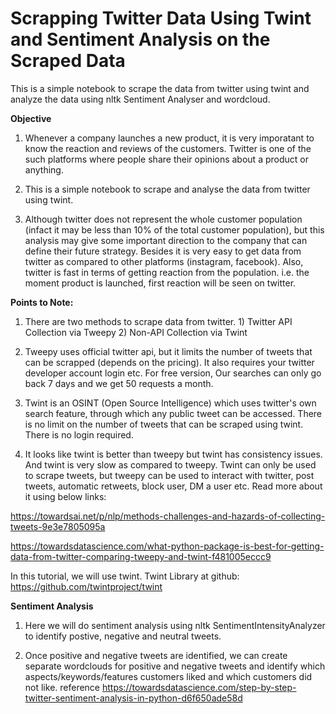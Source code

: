 # Scrapping Twitter Data Using Twint and Sentiment Analysis on the Scraped Data

This is a simple notebook to scrape the data from twitter using twint and analyze the data using nltk Sentiment Analyser and wordcloud.

**Objective**

 1) Whenever a company launches a new product, it is very imporatant to know the reaction and reviews of the customers. Twitter is one of the such platforms where people share their opinions about a product or anything.

2) This is a simple notebook to scrape and analyse the data from twitter using twint.

3) Although twitter does not represent the whole customer population (infact it may be less than 10% of the total customer population), but this analysis may give some important direction to the company that can define their future strategy. Besides it is very easy to get data from twitter as compared to other platforms (instagram, facebook). Also, twitter is fast in terms of getting reaction from the population. i.e. the moment product is launched, first reaction will be seen on twitter.

**Points to Note:**
1) There are two methods to scrape data from twitter. 1) Twitter API Collection via Tweepy 2) Non-API Collection via Twint

2) Tweepy uses official twitter api, but it limits the number of tweets that can be scrapped (depends on the pricing). It also requires your twitter developer account login etc. For free version, Our searches can only go back 7 days and we get 50 requests a month.

3) Twint is an OSINT (Open Source Intelligence) which uses twitter's own search feature, through which any public tweet can be accessed. There is no limit on the number of tweets that can be scraped using twint. There is no login required.

4) It looks like twint is better than tweepy but twint has consistency issues. And twint is very slow as compared to tweepy. Twint can only be used to scrape tweets, but tweepy can be used to interact with twitter, post tweets, automatic retweets, block user, DM a user etc. Read more about it using below links:

https://towardsai.net/p/nlp/methods-challenges-and-hazards-of-collecting-tweets-9e3e7805095a

https://towardsdatascience.com/what-python-package-is-best-for-getting-data-from-twitter-comparing-tweepy-and-twint-f481005eccc9

In this tutorial, we will use twint. Twint Library at github:
https://github.com/twintproject/twint

**Sentiment Analysis**
1) Here we will do sentiment analysis using nltk SentimentIntensityAnalyzer to identify postive, negative and neutral tweets.

2) Once positive and negative tweets are identified, we can create separate wordclouds for positive and negative tweets and identify which aspects/keywords/features customers liked and which customers did not like.
reference https://towardsdatascience.com/step-by-step-twitter-sentiment-analysis-in-python-d6f650ade58d
